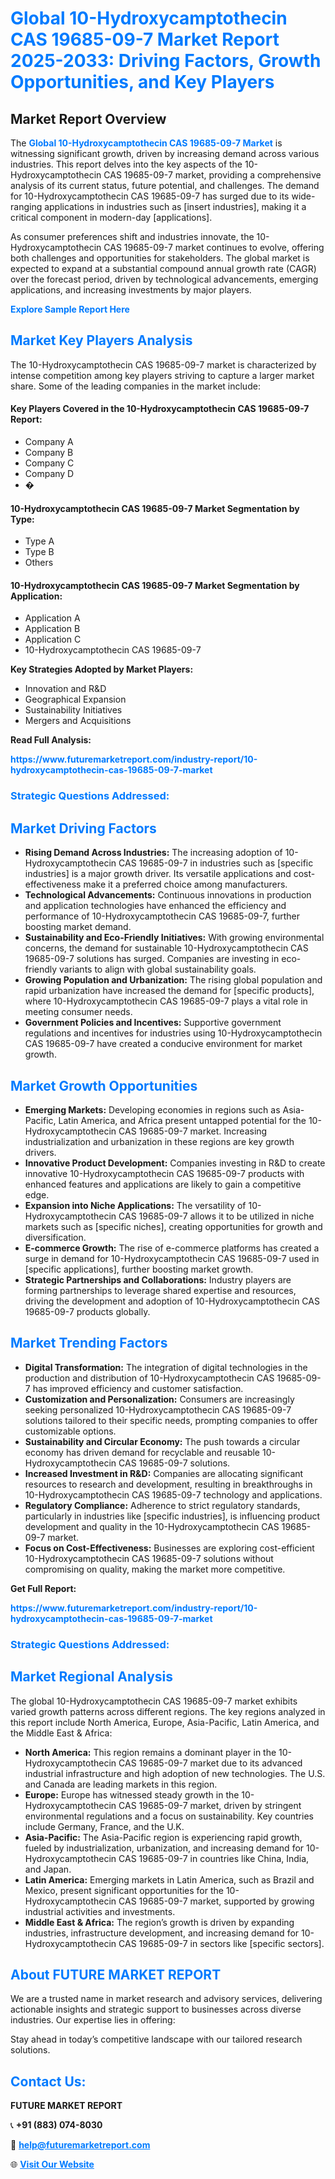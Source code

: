 <h1 style="color: #007BFF;">Global 10-Hydroxycamptothecin CAS 19685-09-7 Market Report 2025-2033: Driving Factors, Growth Opportunities, and Key Players</h1>

<section id="overview">
<h2>Market Report Overview</h2>
<p>The <a href="https://www.futuremarketreport.com/industry-report/10-hydroxycamptothecin-cas-19685-09-7-market" style="color: #007BFF; text-decoration: none;"><strong>Global 10-Hydroxycamptothecin CAS 19685-09-7 Market</strong></a> is witnessing significant growth, driven by increasing demand across various industries. This report delves into the key aspects of the 10-Hydroxycamptothecin CAS 19685-09-7 market, providing a comprehensive analysis of its current status, future potential, and challenges. The demand for 10-Hydroxycamptothecin CAS 19685-09-7 has surged due to its wide-ranging applications in industries such as [insert industries], making it a critical component in modern-day [applications].</p>
<p>As consumer preferences shift and industries innovate, the 10-Hydroxycamptothecin CAS 19685-09-7 market continues to evolve, offering both challenges and opportunities for stakeholders. The global market is expected to expand at a substantial compound annual growth rate (CAGR) over the forecast period, driven by technological advancements, emerging applications, and increasing investments by major players.</p>
</section>

<section id="overview">
<p><a href="https://www.futuremarketreport.com/request-sample/reportId=119621" style="color: #007BFF; text-decoration: none;"><strong>Explore Sample Report Here</strong></a></p>
</section>

<section id="key-players">
<h2 style="color: #007BFF;">Market Key Players Analysis</h2>
<p>The 10-Hydroxycamptothecin CAS 19685-09-7 market is characterized by intense competition among key players striving to capture a larger market share. Some of the leading companies in the market include:</p>
<h4>Key Players Covered in the 10-Hydroxycamptothecin CAS 19685-09-7 Report:</h4>
<ul><li>Company A</li><li>Company B</li><li>Company C</li><li>Company D</li><li>�</li></ul>
<h4>10-Hydroxycamptothecin CAS 19685-09-7 Market Segmentation by Type:</h4>
<ul><li>Type A</li><li>Type B</li><li>Others</li></ul>

<h4>10-Hydroxycamptothecin CAS 19685-09-7 Market Segmentation by Application:</h4>
<ul><li>Application A</li><li>Application B</li><li>Application C</li><li>10-Hydroxycamptothecin CAS 19685-09-7</li></ul>
<p><strong>Key Strategies Adopted by Market Players:</strong></p>
<ul>
<li>Innovation and R&D</li>
<li>Geographical Expansion</li>
<li>Sustainability Initiatives</li>
<li>Mergers and Acquisitions</li>
</ul>
</section>

<section>
<p><strong>Read Full Analysis: </strong></p><a href="https://www.futuremarketreport.com/industry-report/10-hydroxycamptothecin-cas-19685-09-7-market" style="color: #007BFF; text-decoration: none;"><strong>https://www.futuremarketreport.com/industry-report/10-hydroxycamptothecin-cas-19685-09-7-market</strong></a>
<h3 style="color: #007BFF;">Strategic Questions Addressed:</h3>
</section>

<section id="driving-factors">
<h2 style="color: #007BFF;">Market Driving Factors</h2>
<ul>
<li><strong>Rising Demand Across Industries:</strong> The increasing adoption of 10-Hydroxycamptothecin CAS 19685-09-7 in industries such as [specific industries] is a major growth driver. Its versatile applications and cost-effectiveness make it a preferred choice among manufacturers.</li>
<li><strong>Technological Advancements:</strong> Continuous innovations in production and application technologies have enhanced the efficiency and performance of 10-Hydroxycamptothecin CAS 19685-09-7, further boosting market demand.</li>
<li><strong>Sustainability and Eco-Friendly Initiatives:</strong> With growing environmental concerns, the demand for sustainable 10-Hydroxycamptothecin CAS 19685-09-7 solutions has surged. Companies are investing in eco-friendly variants to align with global sustainability goals.</li>
<li><strong>Growing Population and Urbanization:</strong> The rising global population and rapid urbanization have increased the demand for [specific products], where 10-Hydroxycamptothecin CAS 19685-09-7 plays a vital role in meeting consumer needs.</li>
<li><strong>Government Policies and Incentives:</strong> Supportive government regulations and incentives for industries using 10-Hydroxycamptothecin CAS 19685-09-7 have created a conducive environment for market growth.</li>
</ul>
</section>

<section id="growth-opportunities">
<h2 style="color: #007BFF;">Market Growth Opportunities</h2>
<ul>
<li><strong>Emerging Markets:</strong> Developing economies in regions such as Asia-Pacific, Latin America, and Africa present untapped potential for the 10-Hydroxycamptothecin CAS 19685-09-7 market. Increasing industrialization and urbanization in these regions are key growth drivers.</li>
<li><strong>Innovative Product Development:</strong> Companies investing in R&D to create innovative 10-Hydroxycamptothecin CAS 19685-09-7 products with enhanced features and applications are likely to gain a competitive edge.</li>
<li><strong>Expansion into Niche Applications:</strong> The versatility of 10-Hydroxycamptothecin CAS 19685-09-7 allows it to be utilized in niche markets such as [specific niches], creating opportunities for growth and diversification.</li>
<li><strong>E-commerce Growth:</strong> The rise of e-commerce platforms has created a surge in demand for 10-Hydroxycamptothecin CAS 19685-09-7 used in [specific applications], further boosting market growth.</li>
<li><strong>Strategic Partnerships and Collaborations:</strong> Industry players are forming partnerships to leverage shared expertise and resources, driving the development and adoption of 10-Hydroxycamptothecin CAS 19685-09-7 products globally.</li>
</ul>
</section>

<section id="trending-factors">
<h2 style="color: #007BFF;">Market Trending Factors</h2>
<ul>
<li><strong>Digital Transformation:</strong> The integration of digital technologies in the production and distribution of 10-Hydroxycamptothecin CAS 19685-09-7 has improved efficiency and customer satisfaction.</li>
<li><strong>Customization and Personalization:</strong> Consumers are increasingly seeking personalized 10-Hydroxycamptothecin CAS 19685-09-7 solutions tailored to their specific needs, prompting companies to offer customizable options.</li>
<li><strong>Sustainability and Circular Economy:</strong> The push towards a circular economy has driven demand for recyclable and reusable 10-Hydroxycamptothecin CAS 19685-09-7 solutions.</li>
<li><strong>Increased Investment in R&D:</strong> Companies are allocating significant resources to research and development, resulting in breakthroughs in 10-Hydroxycamptothecin CAS 19685-09-7 technology and applications.</li>
<li><strong>Regulatory Compliance:</strong> Adherence to strict regulatory standards, particularly in industries like [specific industries], is influencing product development and quality in the 10-Hydroxycamptothecin CAS 19685-09-7 market.</li>
<li><strong>Focus on Cost-Effectiveness:</strong> Businesses are exploring cost-efficient 10-Hydroxycamptothecin CAS 19685-09-7 solutions without compromising on quality, making the market more competitive.</li>
</ul>
</section>

<section>
<p><strong>Get Full Report: </strong></p><a href="https://www.futuremarketreport.com/industry-report/10-hydroxycamptothecin-cas-19685-09-7-market" style="color: #007BFF; text-decoration: none;"><strong>https://www.futuremarketreport.com/industry-report/10-hydroxycamptothecin-cas-19685-09-7-market</strong></a>
<h3 style="color: #007BFF;">Strategic Questions Addressed:</h3>
</section>


<section id="regional-analysis">
<h2 style="color: #007BFF;">Market Regional Analysis</h2>
<p>The global 10-Hydroxycamptothecin CAS 19685-09-7 market exhibits varied growth patterns across different regions. The key regions analyzed in this report include North America, Europe, Asia-Pacific, Latin America, and the Middle East & Africa:</p>
<ul>
<li><strong>North America:</strong> This region remains a dominant player in the 10-Hydroxycamptothecin CAS 19685-09-7 market due to its advanced industrial infrastructure and high adoption of new technologies. The U.S. and Canada are leading markets in this region.</li>
<li><strong>Europe:</strong> Europe has witnessed steady growth in the 10-Hydroxycamptothecin CAS 19685-09-7 market, driven by stringent environmental regulations and a focus on sustainability. Key countries include Germany, France, and the U.K.</li>
<li><strong>Asia-Pacific:</strong> The Asia-Pacific region is experiencing rapid growth, fueled by industrialization, urbanization, and increasing demand for 10-Hydroxycamptothecin CAS 19685-09-7 in countries like China, India, and Japan.</li>
<li><strong>Latin America:</strong> Emerging markets in Latin America, such as Brazil and Mexico, present significant opportunities for the 10-Hydroxycamptothecin CAS 19685-09-7 market, supported by growing industrial activities and investments.</li>
<li><strong>Middle East & Africa:</strong> The region’s growth is driven by expanding industries, infrastructure development, and increasing demand for 10-Hydroxycamptothecin CAS 19685-09-7 in sectors like [specific sectors].</li>
</ul>
</section>

<footer>
<h2 style="color: #007BFF;">About FUTURE MARKET REPORT</h2>
<p>We are a trusted name in market research and advisory services, delivering actionable insights and strategic support to businesses across diverse industries. Our expertise lies in offering:</p>

<p>Stay ahead in today’s competitive landscape with our tailored research solutions.</p>

<h2 style="color: #007BFF;">Contact Us:</h2>
<p><strong>FUTURE MARKET REPORT</strong></p>
<p>📞 <strong>+91 (883) 074-8030</strong></p>
<p>📧 <strong><a href="mailto:help@futuremarketreport.com" style="color: #007BFF;">help@futuremarketreport.com</a></strong></p>
<p>🌐 <strong><a href="https://www.futuremarketreport.com/" style="color: #007BFF;">Visit Our Website</a></strong></p>
</footer>